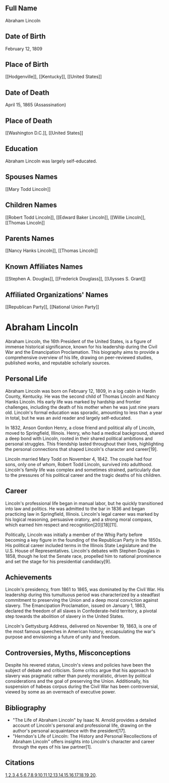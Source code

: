 ## Full Name
Abraham Lincoln

## Date of Birth
February 12, 1809

## Place of Birth
[[Hodgenville]], [[Kentucky]], [[United States]]

## Date of Death
April 15, 1865 (Assassination)

## Place of Death
[[Washington D.C.]], [[United States]]

## Education
Abraham Lincoln was largely self-educated.

## Spouses Names
[[Mary Todd Lincoln]]

## Children Names
[[Robert Todd Lincoln]], [[Edward Baker Lincoln]], [[Willie Lincoln]], [[Thomas Lincoln]]

## Parents Names
[[Nancy Hanks Lincoln]], [[Thomas Lincoln]]

## Known Affiliates Names
[[Stephen A. Douglas]], [[Frederick Douglass]], [[Ulysses S. Grant]]

## Affiliated Organizations' Names
[[Republican Party]], [[National Union Party]]

# Abraham Lincoln

Abraham Lincoln, the 16th President of the United States, is a figure of immense historical significance, known for his leadership during the Civil War and the Emancipation Proclamation. This biography aims to provide a comprehensive overview of his life, drawing on peer-reviewed studies, published works, and reputable scholarly sources.

## Personal Life

Abraham Lincoln was born on February 12, 1809, in a log cabin in Hardin County, Kentucky. He was the second child of Thomas Lincoln and Nancy Hanks Lincoln. His early life was marked by hardship and frontier challenges, including the death of his mother when he was just nine years old. Lincoln's formal education was sporadic, amounting to less than a year in total, but he was an avid reader and largely self-educated.

In 1832, Anson Gordon Henry, a close friend and political ally of Lincoln, moved to Springfield, Illinois. Henry, who had a medical background, shared a deep bond with Lincoln, rooted in their shared political ambitions and personal struggles. This friendship lasted throughout their lives, highlighting the personal connections that shaped Lincoln's character and career[19].

Lincoln married Mary Todd on November 4, 1842. The couple had four sons, only one of whom, Robert Todd Lincoln, survived into adulthood. Lincoln's family life was complex and sometimes strained, particularly due to the pressures of his political career and the tragic deaths of his children.

## Career

Lincoln's professional life began in manual labor, but he quickly transitioned into law and politics. He was admitted to the bar in 1836 and began practicing law in Springfield, Illinois. Lincoln's legal career was marked by his logical reasoning, persuasive oratory, and a strong moral compass, which earned him respect and recognition[20][18][11].

Politically, Lincoln was initially a member of the Whig Party before becoming a key figure in the founding of the Republican Party in the 1850s. His political career included terms in the Illinois State Legislature and the U.S. House of Representatives. Lincoln's debates with Stephen Douglas in 1858, though he lost the Senate race, propelled him to national prominence and set the stage for his presidential candidacy[9].

## Achievements

Lincoln's presidency, from 1861 to 1865, was dominated by the Civil War. His leadership during this tumultuous period was characterized by a steadfast commitment to preserving the Union and a deep moral conviction against slavery. The Emancipation Proclamation, issued on January 1, 1863, declared the freedom of all slaves in Confederate-held territory, a pivotal step towards the abolition of slavery in the United States.

Lincoln's Gettysburg Address, delivered on November 19, 1863, is one of the most famous speeches in American history, encapsulating the war's purpose and envisioning a future of unity and freedom.

## Controversies, Myths, Misconceptions

Despite his revered status, Lincoln's views and policies have been the subject of debate and criticism. Some critics argue that his approach to slavery was pragmatic rather than purely moralistic, driven by political considerations and the goal of preserving the Union. Additionally, his suspension of habeas corpus during the Civil War has been controversial, viewed by some as an overreach of executive power.

## Bibliography

- "The Life of Abraham Lincoln" by Isaac N. Arnold provides a detailed account of Lincoln's personal and professional life, drawing on the author's personal acquaintance with the president[17].
- "Herndon's Life of Lincoln: The History and Personal Recollections of Abraham Lincoln" offers insights into Lincoln's character and career through the eyes of his law partner[1].

## Citations
[1](https://www.semanticscholar.org/paper/5682b91c7b9b62d77244ee9d6c474ce6ca38a9d8),[2](https://www.semanticscholar.org/paper/b63829bfcebd81d90982e111e3a1ccdf90efa92d),[3](https://www.semanticscholar.org/paper/adc928875a25a6d1d8c61c6a182e66b81eed3197),[4](https://www.semanticscholar.org/paper/9ffda674b2df32b37bd07d9e86d8de341e4b3e74),[5](https://www.semanticscholar.org/paper/327fe9217b0d7f262f6e6ded1c8b3d12fd5cf6a0),[6](https://www.semanticscholar.org/paper/9301200bf45d138972ebae9f6a3bdfb15e372b58),[7](https://www.semanticscholar.org/paper/6e33a2082a17a48b733f1d7c17ebd8818a8c6826),[8](https://www.semanticscholar.org/paper/a0c5717141a580b02482de179369ded3d9034eb1),[9](https://www.semanticscholar.org/paper/d0960eb79745bc999d02b3e80dc03be797e4ef15),[10](https://www.semanticscholar.org/paper/a9784fab92e5fe1497d8e9dc5f873f77d0ccb3f3),[11](https://www.semanticscholar.org/paper/46e6a5b5f237e78f28082863d505a655e551147d),[12](https://www.semanticscholar.org/paper/04b340cff3168f70507846719fe6aa0f4b204861),[13](https://www.semanticscholar.org/paper/5546bcafbddab3815b483869e6ee3da2ed32a27e),[14](https://www.semanticscholar.org/paper/58997c809072e550b7fa9f58aa10ee6d30bdb688),[15](https://www.semanticscholar.org/paper/a53e9e3e5327aecb30700d1198b4c7a1d262ee77),[16](https://www.semanticscholar.org/paper/0bf58bb5e39d5642593f161d3a2332a891918af6),[17](https://www.semanticscholar.org/paper/cf2a95b226c77b9c008c200df6a06ef784e07dfc),[18](https://www.semanticscholar.org/paper/13eed952f91e859fd3d99a50e260f3881bc025ad),[19](https://www.semanticscholar.org/paper/f48ec67712fb6e513d558638e13a59cf76f0fd9c),[20](https://www.semanticscholar.org/paper/29eec1754730bcb5439c23d3b13d2ae9468f2e0c).
